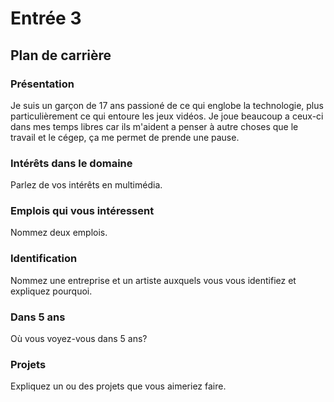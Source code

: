 # Entrée 3
## Plan de carrière

### Présentation
Je suis un garçon de 17 ans passioné de ce qui englobe la technologie, plus particulièrement ce qui entoure les jeux vidéos. Je joue beaucoup a ceux-ci dans mes temps libres car ils m'aident a penser à autre choses que le travail et le cégep, ça me permet de prende une pause. 

### Intérêts dans le domaine
Parlez de vos intérêts en multimédia. 

### Emplois qui vous intéressent
Nommez deux emplois.

### Identification
Nommez une entreprise et un artiste auxquels vous vous identifiez et expliquez pourquoi. 

### Dans 5 ans
Où vous voyez-vous dans 5 ans? 

### Projets
Expliquez un ou des projets que vous aimeriez faire. 
